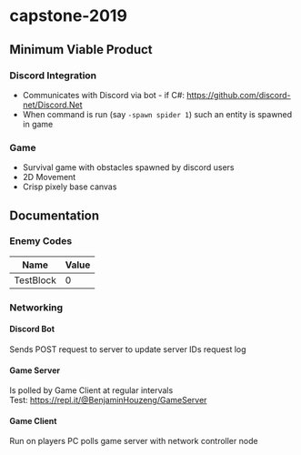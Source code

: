 # capstone-2019

## Minimum Viable Product
### Discord Integration
* Communicates with Discord via bot - if C#: https://github.com/discord-net/Discord.Net
* When command is run (say `-spawn spider 1`) such an entity is spawned in game
### Game
* Survival game with obstacles spawned by discord users
* 2D Movement
* Crisp pixely base canvas

## Documentation
### Enemy Codes
| Name      | Value |
|-----------|-------|
| TestBlock | 0     |
### Networking
#### Discord Bot
Sends POST request to server to update server IDs request log
#### Game Server
Is polled by Game Client at regular intervals  
Test: https://repl.it/@BenjaminHouzeng/GameServer
#### Game Client
Run on players PC polls game server with network controller node
